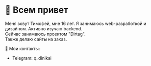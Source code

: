 <h1>👋 Всем привет</h1>
<p>
Меня зовут Тимофей, мне 16 лет. Я занимаюсь web-разработкой и дизайном. Активно изучаю backend.<br>
Сейчас занимаюсь проектом "Dirtag".<br>
Также делаю сайты на заказ.
</p>
📩 Мои контакты:
<ul>
<li>Telegram: q_dinikai</li>
</ul>

<!---
dinikai/dinikai is a ✨ special ✨ repository because its `README.md` (this file) appears on your GitHub profile.
You can click the Preview link to take a look at your changes.
--->
